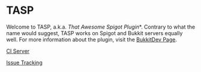 # TASP

Welcome to TASP, a.k.a. *That Awesome Spigot Plugin**.  Contrary to what the name would suggest, TASP works on Spigot and Bukkit servers
equally well.  For more information about the plugin, visit the [BukkitDev Page](http://dev.bukkit.org/bukkit-plugins/tasp/).

[CI Server](http://ci.spencercolton.tech/)

[Issue Tracking](http://issues.spencercolton.tech/)
